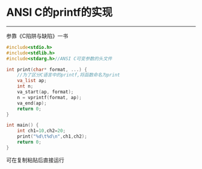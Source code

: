 ANSI C的printf的实现
=
---
参靠《C陷阱与缺陷》一书
```C
#include<stdio.h>
#include<stdlib.h>
#include<stdarg.h>//ANSI C可变参数的头文件

int print(char* format, ...) {
    //为了区分C语言中的printf,将函数命名为print
	va_list ap;
	int n;
	va_start(ap, format);
	n = vprintf(format, ap);
	va_end(ap);
	return 0;
}

int main() {
    int ch1=10,ch2=20;
	print("%d\t%d\n",ch1,ch2);
	return 0;
}
```
可在复制粘贴后直接运行




